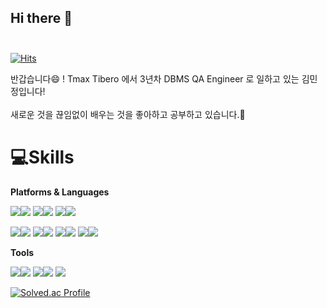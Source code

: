 ## Hi there 👋</br></br>
[![Hits](https://hits.seeyoufarm.com/api/count/incr/badge.svg?url=https%3A%2F%2Fgithub.com%2Fmiingjeong&count_bg=%2379C83D&title_bg=%23555555&icon=&icon_color=%23E7E7E7&title=hits&edge_flat=false)](https://hits.seeyoufarm.com)
<!--
**miingjeong/miingjeong** is a ✨ _special_ ✨ repository because its `README.md` (this file) appears on your GitHub profile.

Here are some ideas to get you started:

- 🔭 I’m currently working on ...
- 🌱 I’m currently learning ...
- 👯 I’m looking to collaborate on ...
- 🤔 I’m looking for help with ...
- 💬 Ask me about ...
- 📫 How to reach me: ...
- 😄 Pronouns: ...
- ⚡ Fun fact: ...
-->



반갑습니다😄 ! Tmax Tibero 에서 3년차 DBMS QA Engineer 로 일하고 있는 김민정입니다! </br></br>
 새로운 것을 끊임없이 배우는 것을 좋아하고 공부하고 있습니다.🌱


# 💻Skills 

**Platforms & Languages**

<img src="https://img.shields.io/badge/c-A8B9CC?style=flat-square&logo=c&logoColor=white"/><img src="https://img.shields.io/badge/cplusplus-00599C?style=flat-square&logo=cplusplus&logoColor=white"/>
<img src="https://img.shields.io/badge/Python-3766AB?style=flat-square&logo=Python&logoColor=white"/><img src="https://img.shields.io/badge/django-092E20?style=flat-square&logo=django&logoColor=white"/>
<img src="https://img.shields.io/badge/linux-FCC624?style=flat-square&logo=linux&logoColor=white"/><img src="https://img.shields.io/badge/java-2496ED?style=flat-square&logo=java&logoColor=white"/>

<img src="https://img.shields.io/badge/docker-2496ED?style=flat-square&logo=docker&logoColor=white"/><img src="https://img.shields.io/badge/HTML-E34F26?style=flat-square&logo=HTML5&logoColor=white"/>
<img src="https://img.shields.io/badge/CSS-1572B6?style=flat-square&logo=CSS5&logoColor=white"/><img src="https://img.shields.io/badge/vmware-607078?style=flat-square&logo=vmware&logoColor=white"/>
<img src="https://img.shields.io/badge/oracle-F80000?style=flat-square&logo=oracle&logoColor=white"/><img src="https://img.shields.io/badge/ocaml-EC6813?style=flat-square&logo=ocaml&logoColor=white"/>
<img src="https://img.shields.io/badge/apachetomcat-F8DC75?style=flat-square&logo=apachetomcat&logoColor=white"/><img src="https://img.shields.io/badge/spring-6DB33F?style=flat-square&logo=spring&logoColor=white"/>


**Tools**


<img src="https://img.shields.io/badge/git-E34F26?style=flat-square&logo=git&logoColor=white"/><img src="https://img.shields.io/badge/svn-F3702A?style=flat-square&logo=svn&logoColor=white"/>
<img src="https://img.shields.io/badge/severnotevn-00A82D?style=flat-square&logo=evernote&logoColor=white"/><img src="https://img.shields.io/badge/notion-000000?style=flat-square&logo=notion&logoColor=white"/>
<img src="https://img.shields.io/badge/slack-4A154B?style=flat-square&logo=slack&logoColor=white"/>


[![Solved.ac Profile](http://mazassumnida.wtf/api/v2/generate_badge?boj=alswjd7461)](https://solved.ac/alswjd7461/)






